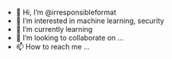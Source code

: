 - 👋 Hi, I’m @irresponsibleformat
- 👀 I’m interested in machine learning, security
- 🌱 I’m currently learning 
- 💞️ I’m looking to collaborate on ...
- 📫 How to reach me ...

<!---
irresponsibleformat/irresponsibleformat is a ✨ special ✨ repository because its `README.md` (this file) appears on your GitHub profile.
You can click the Preview link to take a look at your changes.
--->
